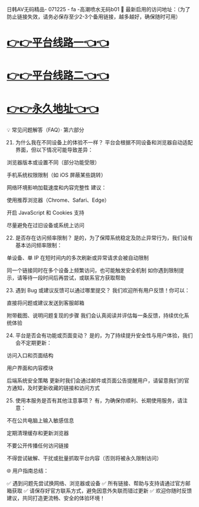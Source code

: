 日韩AV无码精品- 071225 - fa -高潮喷水无码b01
🌟 最新启用的访问地址：（为了防止链接失效，请务必保存至少2-3个备用链接，越多越好，确保随时可用）

# [👉👉平台线路一👈👈](https://za52.run)

# [👉👉平台线路二👈👈](https://za53.run)

# [👉👉永久地址👈👈](https://za51.run)


💡 常见问题解答（FAQ）· 第六部分

21. 为什么我在不同设备上的体验不一样？
平台会根据不同设备和浏览器自动适配界面，但以下情况可能导致差异：

浏览器版本或设置不同（部分功能受限）

手机系统权限限制（如 iOS 屏蔽某些跳转）

网络环境影响加载速度和内容完整性
建议：

使用推荐浏览器（Chrome、Safari、Edge）

开启 JavaScript 和 Cookies 支持

尽量避免在过旧设备或系统上访问

22. 是否存在访问频率限制？
是的，为了保障系统稳定及防止异常行为，我们设有基本访问频率限制：

单设备、单 IP 在短时间内的多次刷新或异常请求会被自动限制

同一个链接同时在多个设备上频繁访问，也可能触发安全机制
如你遇到限制提示，请等待一段时间后再尝试，或联系官方获取帮助

23. 遇到 Bug 或建议反馈可以通过哪里提交？
我们欢迎所有用户反馈！你可以：

直接将问题或建议发送到客服邮箱

附带截图、说明问题复现的步骤
我们会认真阅读并评估每一条反馈，持续优化系统体验

24. 平台是否会有功能或页面变动？
是的，为了持续提升安全性与用户体验，我们会不定期更新：

访问入口和页面结构

用户界面和内容模块

后端系统安全策略
更新时我们会通过邮件或页面公告提醒用户，请留意我们的官方通知，及时更新收藏的链接和访问方式

25. 使用本服务是否有其他注意事项？
有，为确保你顺利、长期使用服务，请注意：

不在公共电脑上输入敏感信息

定期清理缓存和更新浏览器

不要公开传播任何访问链接

不得尝试破解、干扰或批量抓取平台内容（否则将被永久限制访问）

🌐 用户指南总结：

✅ 遇到问题先尝试换网络、浏览器或设备
✅ 所有链接、帮助与支持请通过官方邮箱获取
✅ 请保存好官方联系方式，避免因意外失联而错过更新
✅ 欢迎你随时反馈建议，共同打造更流畅、安全的体验环境！
